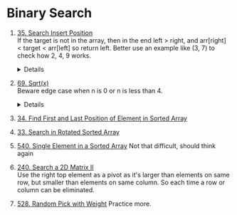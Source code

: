 # Binary Search
1. [35. Search Insert Position](https://leetcode.com/problems/search-insert-position)  
    If the target is not in the array, then in the end left > right, and arr[right] < target < arr[left] so return left. Better use an example like (3, 7) to check how 2, 4, 9 works.  
    <details>

    ```python
        def searchInsert(self, nums: List[int], target: int) -> int:
        left = 0
        right = len(nums) - 1
        while left <= right:
            mid = left + (right - left) // 2
            if nums[mid] == target:
                return mid
            elif nums[mid] < target:
                left = mid + 1
            else:
                right = mid - 1
        return left
    ```
    </details>
1. [69. Sqrt(x)](https://leetcode.com/problems/sqrtx)  
    Beware edge case when n is 0 or n is less than 4.  
    <details>

    ```python
    def mySqrt(self, x: int) -> int:
        if x == 0:
            return 0
        if x < 4:
            return 1
        left = 2
        right = x
        result = -1
        while left <= right:
            mid = left + (right - left) // 2
            if mid <= x // mid:
                result = mid
                left = mid + 1
            else:
                right = mid - 1
        
        return result
    ```
    </details>
1. [34. Find First and Last Position of Element in Sorted Array](https://leetcode.com/problems/find-first-and-last-position-of-element-in-sorted-array)
1. [33. Search in Rotated Sorted Array](https://leetcode.com/problems/search-in-rotated-sorted-array)  
1. [540. Single Element in a Sorted Array](https://leetcode.com/problems/single-element-in-a-sorted-array) 
    Not that difficult, should think again
1. [240. Search a 2D Matrix II](https://leetcode.com/problems/search-a-2d-matrix-ii)  
    Use the right top element as a pivot as it's larger than elements on same row, but smaller than elements on same column.  So each time a row or column can be eliminated.
1. [528. Random Pick with Weight](https://leetcode.com/problems/random-pick-with-weight) 
    Practice more.
